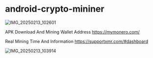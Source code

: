 # android-crypto-mininer

![IMG_20250213_102601](https://github.com/user-attachments/assets/fbce8676-f92a-4514-b17a-2c41c0969d30)


APK Download And Mining Wallet Address https://mymonero.com/

Real Mining Time And Information https://supportxmr.com/#dashboard

![IMG_20250213_103914](https://github.com/user-attachments/assets/fb3d965d-d926-4831-803d-e4541ce7a7b2)
